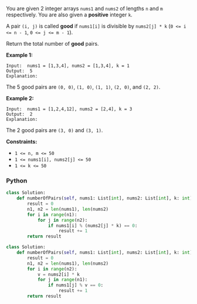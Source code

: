 You are given 2 integer arrays  `nums1`  and  `nums2`  of lengths  `n`  and  `m`  respectively. You are also given a  **positive**  integer  `k`.

A pair  `(i, j)`  is called  **good**  if  `nums1[i]`  is divisible by  `nums2[j] * k`  (`0 <= i <= n - 1`,  `0 <= j <= m - 1`).

Return the total number of  **good**  pairs.

**Example 1:**
```
Input:  nums1 = [1,3,4], nums2 = [1,3,4], k = 1
Output:  5
Explanation:
```
The 5 good pairs are  `(0, 0)`,  `(1, 0)`,  `(1, 1)`,  `(2, 0)`, and  `(2, 2)`.

**Example 2:**
```
Input:  nums1 = [1,2,4,12], nums2 = [2,4], k = 3
Output:  2
Explanation:
```
The 2 good pairs are  `(3, 0)`  and  `(3, 1)`.

**Constraints:**

-   `1 <= n, m <= 50`
-   `1 <= nums1[i], nums2[j] <= 50`
-   `1 <= k <= 50`


### Python

```python
class Solution:
    def numberOfPairs(self, nums1: List[int], nums2: List[int], k: int) -> int:
        result = 0
        n1, n2 = len(nums1), len(nums2)
        for i in range(n1):
            for j in range(n2):
                if nums1[i] % (nums2[j] * k) == 0:
                    result += 1
        return result
```

```python
class Solution:
    def numberOfPairs(self, nums1: List[int], nums2: List[int], k: int) -> int:
        result = 0
        n1, n2 = len(nums1), len(nums2)
        for i in range(n2):
            v = nums2[i] * k
            for j in range(n1):
                if nums1[j] % v == 0:
                    result += 1
        return result
```
